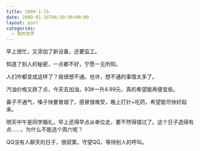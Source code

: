 ```yaml
---
title: 2009-1-15
date: 2009-01-16T04:50:56+00:00
layout: post
categories:
  - 我的世界
---
```


早上很忙，又添加了新设备，还要监工。

知道了别人的秘密，一点都不好，宁愿一无所知。

人们咋都变成这样了？我很想不通。也许，想不通的事情太多了。

汽油价格又跌了点，今天去加油，93#一升4.99元，真的希望能再便宜些。

鼻子不通气，嗓子快要冒烟了，感冒很难受，晚上打针+吃药，希望能尽快好起来。

明天中午是同学婚礼，早上还得早点从单位走，要不然得错过了。这个日子选得有点……，为什么不能选个周六呢？

QQ没有人聊天的日子，很寂寞，守望QQ，等待别人的呼叫。